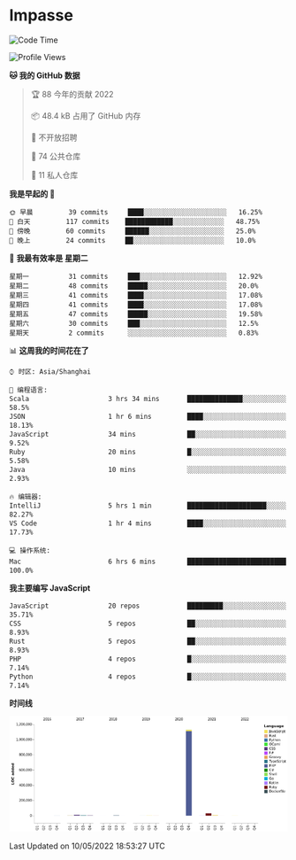 # Impasse

<!--START_SECTION:waka-->
![Code Time](http://img.shields.io/badge/Code%20Time-0-blue)

![Profile Views](http://img.shields.io/badge/%E4%B8%AA%E4%BA%BA%E5%B0%81%E9%9D%A2%E8%A7%82%E7%9C%8B%E6%AC%A1%E6%95%B0-0-blue)

**🐱 我的 GitHub 数据** 

> 🏆 88 今年的贡献 2022
 > 
> 📦 48.4 kB 占用了 GitHub 内存 
 > 
> 🚫 不开放招聘
 > 
> 📜 74 公共仓库 
 > 
> 🔑 11 私人仓库  
 > 
**我是早起的 🐤** 

```text
🌞 早晨         39 commits     ████░░░░░░░░░░░░░░░░░░░░░   16.25% 
🌆 白天         117 commits    ████████████░░░░░░░░░░░░░   48.75% 
🌃 傍晚         60 commits     ██████░░░░░░░░░░░░░░░░░░░   25.0% 
🌙 晚上         24 commits     ██░░░░░░░░░░░░░░░░░░░░░░░   10.0%

```
📅 **我最有效率是 星期二** 

```text
星期一          31 commits     ███░░░░░░░░░░░░░░░░░░░░░░   12.92% 
星期二          48 commits     █████░░░░░░░░░░░░░░░░░░░░   20.0% 
星期三          41 commits     ████░░░░░░░░░░░░░░░░░░░░░   17.08% 
星期四          41 commits     ████░░░░░░░░░░░░░░░░░░░░░   17.08% 
星期五          47 commits     █████░░░░░░░░░░░░░░░░░░░░   19.58% 
星期六          30 commits     ███░░░░░░░░░░░░░░░░░░░░░░   12.5% 
星期天          2 commits      ░░░░░░░░░░░░░░░░░░░░░░░░░   0.83%

```


📊 **这周我的时间花在了** 

```text
⌚︎ 时区: Asia/Shanghai

💬 编程语言: 
Scala                    3 hrs 34 mins       ██████████████░░░░░░░░░░░   58.5% 
JSON                     1 hr 6 mins         ████░░░░░░░░░░░░░░░░░░░░░   18.13% 
JavaScript               34 mins             ██░░░░░░░░░░░░░░░░░░░░░░░   9.52% 
Ruby                     20 mins             █░░░░░░░░░░░░░░░░░░░░░░░░   5.58% 
Java                     10 mins             ░░░░░░░░░░░░░░░░░░░░░░░░░   2.93%

🔥 编辑器: 
IntelliJ                 5 hrs 1 min         ████████████████████░░░░░   82.27% 
VS Code                  1 hr 4 mins         ████░░░░░░░░░░░░░░░░░░░░░   17.73%

💻 操作系统: 
Mac                      6 hrs 6 mins        █████████████████████████   100.0%

```

**我主要编写 JavaScript** 

```text
JavaScript               20 repos            █████████░░░░░░░░░░░░░░░░   35.71% 
CSS                      5 repos             ██░░░░░░░░░░░░░░░░░░░░░░░   8.93% 
Rust                     5 repos             ██░░░░░░░░░░░░░░░░░░░░░░░   8.93% 
PHP                      4 repos             █░░░░░░░░░░░░░░░░░░░░░░░░   7.14% 
Python                   4 repos             █░░░░░░░░░░░░░░░░░░░░░░░░   7.14%

```


**时间线**

![Chart not found](https://raw.githubusercontent.com/impasse/impasse/master/charts/bar_graph.png) 


 Last Updated on 10/05/2022 18:53:27 UTC
<!--END_SECTION:waka-->
